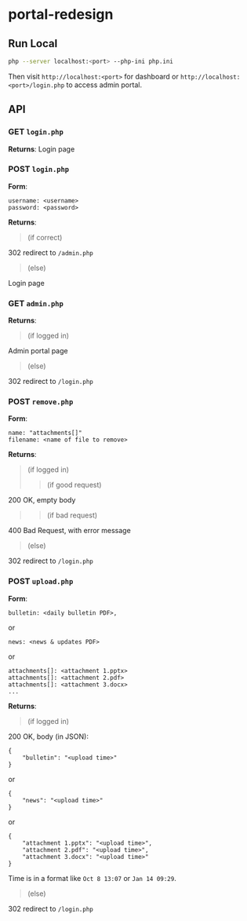 # portal-redesign

## Run Local
```sh
php --server localhost:<port> --php-ini php.ini
```
Then visit `http://localhost:<port>` for dashboard or `http://localhost:<port>/login.php` to access admin portal.

## API
### GET `login.php`
**Returns**: Login page

### POST `login.php`
**Form**:

```
username: <username>
password: <password>
```

**Returns**:

> (if correct)

302 redirect to `/admin.php`

> (else)

Login page

### GET `admin.php`
**Returns**:

> (if logged in)

Admin portal page

> (else)

302 redirect to `/login.php`

### POST `remove.php`
**Form**:

```
name: "attachments[]"
filename: <name of file to remove>
```

**Returns**:

> (if logged in)
>> (if good request)

200 OK, empty body

>> (if bad request)

400 Bad Request, with error message

> (else)

302 redirect to `/login.php`

### POST `upload.php`
**Form**:

```
bulletin: <daily bulletin PDF>,
```
or
```
news: <news & updates PDF>
```
or
```
attachments[]: <attachment 1.pptx>
attachments[]: <attachment 2.pdf>
attachments[]: <attachment 3.docx>
...
```

**Returns**:

> (if logged in)

200 OK, body (in JSON):
```
{
    "bulletin": "<upload time>"
}
```
or
```
{
    "news": "<upload time>"
}
```
or
```
{
    "attachment 1.pptx": "<upload time>",
    "attachment 2.pdf": "<upload time>",
    "attachment 3.docx": "<upload time>"
}
```
Time is in a format like `Oct 8 13:07` or `Jan 14 09:29`.

> (else)

302 redirect to `/login.php`
